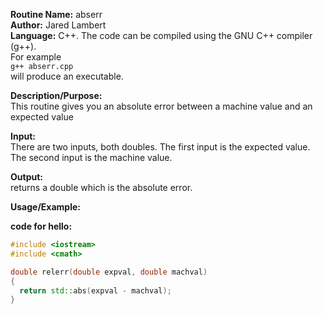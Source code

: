 **Routine Name:** abserr  
**Author:** Jared Lambert  
**Language:** C++. The code can be compiled using the GNU C++ compiler (g++).  
For example  
`g++ abserr.cpp`    
will produce an executable.  

**Description/Purpose:**   
This routine gives you an absolute error between a machine value and an expected value   

**Input:**  
There are two inputs, both doubles. The first input is the expected value. The second input is the machine value.  

**Output:**   
returns a double which is the absolute error.

**Usage/Example:**     


**code for hello:** 

```c++
#include <iostream>
#include <cmath>

double relerr(double expval, double machval)
{
  return std::abs(expval - machval);
}
```

